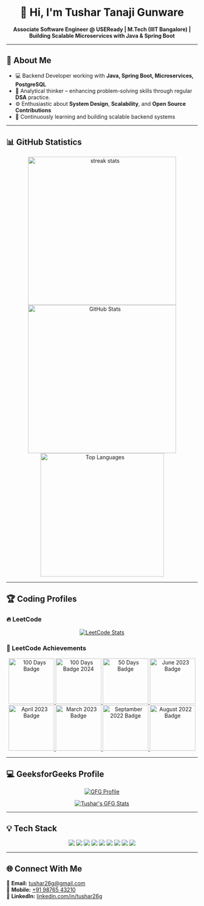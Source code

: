 <h1 align="center">👋 Hi, I'm Tushar Tanaji Gunware</h1>
<p align="center">
  <b>Associate Software Engineer @ USEReady | M.Tech (IIIT Bangalore) | Building Scalable Microservices with Java & Spring Boot</b>
</p>

---

## 🚀 About Me
- 💻 Backend Developer working with **Java, Spring Boot, Microservices, PostgreSQL**
- 🧩 Analytical thinker – enhancing problem-solving skills through regular **DSA** practice.
- ⚙️ Enthusiastic about **System Design**, **Scalability**, and **Open Source Contributions**
- 🌱 Continuously learning and building scalable backend systems

---

## 📊 GitHub Statistics
<div align="center">
  <img width=390 src="https://streak-stats.demolab.com?user=tushar26g&theme=react&border_radius=10" alt="streak stats"/>
  <img width=390 src="https://github-readme-stats.vercel.app/api?username=tushar26g&show_icons=true&theme=react&include_all_commits=true&rank_icon=github&border_radius=10" alt="GitHub Stats"/>
  <br/>
  <img width=325 src="https://github-readme-stats.vercel.app/api/top-langs/?username=tushar26g&layout=compact&theme=react&border_radius=10&hide=HTML" alt="Top Languages"/>
</div>

---

## 🏆 Coding Profiles

### 🔥 LeetCode
<p align="center">
  <a href="https://leetcode.com/u/Tushar26G/">
    <img src="https://leetcard.jacoblin.cool/Tushar26G?theme=dark&font=Nunito&ext=contest&border=0&radius=10" alt="LeetCode Stats" />
  </a>
</p>

<h3>🏅 LeetCode Achievements</h3>

<p align="center">
  <a href="https://assets.leetcode.com/static_assets/marketing/2024-100.gif">
    <img src="https://assets.leetcode.com/static_assets/marketing/2024-100.gif" height="120" width="120" title="100 Days Badge" />
  </a>
  <a href="https://assets.leetcode.com/static_assets/marketing/2023-100.gif">
    <img src="https://assets.leetcode.com/static_assets/marketing/2023-100.gif" height="120" width="120" title="100 Days Badge 2024" />
  </a>
  <a href="https://assets.leetcode.com/static_assets/marketing/2023-50.gif">
    <img src="https://assets.leetcode.com/static_assets/marketing/2023-50.gif" height="120" width="120" title="50 Days Badge" />
  </a>
  <a href="https://leetcode.com/static/images/badges/2023/gif/2023-06.gif">
    <img src="https://leetcode.com/static/images/badges/2023/gif/2023-06.gif" height="120" width="120" title="June 2023 Badge" />
  </a>
  <a href="https://leetcode.com/static/images/badges/2023/gif/2023-04.gif">
    <img src="https://leetcode.com/static/images/badges/2023/gif/2023-04.gif" height="120" width="120" title="April 2023 Badge" />
  </a>
  <a href="https://leetcode.com/static/images/badges/2023/gif/2023-03.gif">
    <img src="https://leetcode.com/static/images/badges/2023/gif/2023-03.gif" height="120" width="120" title="March 2023 Badge" />
  </a>
  <a href="https://leetcode.com/static/images/badges/2022/gif/2022-09.gif">
    <img src="https://leetcode.com/static/images/badges/2022/gif/2022-09.gif" height="120" width="120" title="Septamber 2022 Badge" />
  </a>
  <a href="https://leetcode.com/static/images/badges/2022/gif/2022-08.gif">
    <img src="https://leetcode.com/static/images/badges/2022/gif/2022-08.gif" height="120" width="120" title="August 2022 Badge" />
  </a>
</p>

---

## 💻 GeeksforGeeks Profile

<p align="center">
  <a href="https://www.geeksforgeeks.org/user/tushar26g/">
    <img src="https://img.shields.io/badge/GeeksforGeeks-Profile-brightgreen?style=for-the-badge&logo=geeksforgeeks" alt="GFG Profile"/>
  </a>
</p>

<p align="center">
  <a href="https://www.geeksforgeeks.org/user/tushar26g/">
    <img src="https://geeks-for-geeks-stats-api.vercel.app/?userName=tushar26g" alt="Tushar's GFG Stats" />
  </a>
</p>


---

## 💡 Tech Stack
<p align="center">
  <img src="https://img.shields.io/badge/Java-%23ED8B00.svg?style=for-the-badge&logo=java&logoColor=white"/>
  <img src="https://img.shields.io/badge/SpringBoot-%236DB33F.svg?style=for-the-badge&logo=springboot&logoColor=white"/>
  <img src="https://img.shields.io/badge/Microservices-%2300ADD8.svg?style=for-the-badge&logo=docker&logoColor=white"/>
  <img src="https://img.shields.io/badge/MySQL-%234479A1.svg?style=for-the-badge&logo=mysql&logoColor=white"/>
  <img src="https://img.shields.io/badge/PostgreSQL-%23336791.svg?style=for-the-badge&logo=postgresql&logoColor=white"/>
  <img src="https://img.shields.io/badge/MongoDB-%2347A248.svg?style=for-the-badge&logo=mongodb&logoColor=white"/>
  <img src="https://img.shields.io/badge/Docker-%230db7ed.svg?style=for-the-badge&logo=docker&logoColor=white"/>
  <img src="https://img.shields.io/badge/Jenkins-%23D24939.svg?style=for-the-badge&logo=jenkins&logoColor=white"/>
  <img src="https://img.shields.io/badge/React-%2300BFFF.svg?style=for-the-badge&logo=react&logoColor=white"/>
</p>


---

## 🌐 Connect With Me
📧 **Email:** [tushar26g@gmail.com](mailto:tushar26g@gmail.com)  
📱 **Mobile:** [+91 98765 43210](tel:+919370923154)  
💼 **LinkedIn:** [linkedin.com/in/tushar26g](https://www.linkedin.com/in/tushar26g/)
